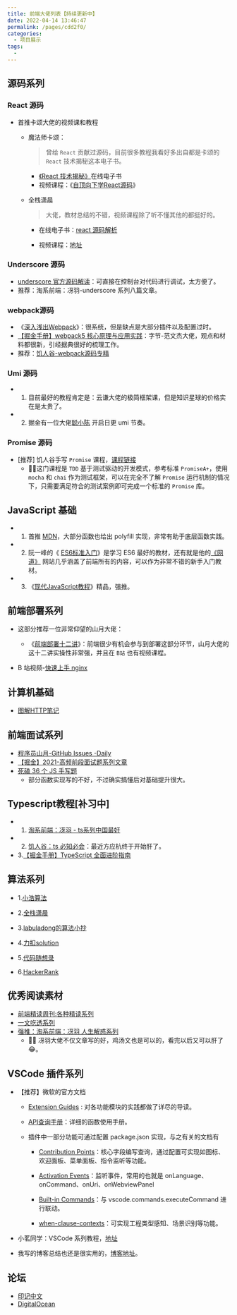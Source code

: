 ```yaml
---
title: 前端大佬列表【持续更新中】
date: 2022-04-14 13:46:47
permalink: /pages/cdd2f0/
categories:
  - 项目展示
tags:
  - 
---
```




## 源码系列

### React 源码

- 首推卡颂大佬的视频课和教程

  - 魔法师卡颂：

    > 曾给 `React` 贡献过源码，目前很多教程我看好多出自都是卡颂的`React` 技术揭秘这本电子书。

    - [《React 技术揭秘》](https://react.iamkasong.com/)在线电子书
    - 视频课程：《[自顶向下学React源码](https://ke.segmentfault.com/course/1650000023864436)》

  - 全栈潇晨

    > 大佬，教材总结的不错，视频课程除了听不懂其他的都挺好的。

    - 在线电子书：[react 源码解析](https://xiaochen1024.com/courseware)

    - 视频课程：[地址](https://xiaochen1024.com/series/60b1b600712e370039088e24)

### Underscore 源码

- [underscore 官方源码解读](https://underscorejs.net/)：可直接在控制台对代码进行调试，太方便了。
- 推荐：淘系前端：冴羽-underscore 系列八篇文章。

### webpack源码

- 《[深入浅出Webpack](https://webpack.wuhaolin.cn/)》：很系统，但是缺点是大部分插件以及配置过时。
- [【掘金手册】webpack5 核心原理与应用实践](https://juejin.cn/book/7115598540721618944/section)：字节-范文杰大佬，观点和材料都很新，引经据典很好的梳理工作。
- 推荐：[饥人谷-webpack源码专精](https://xiedaimala.com/courses/32694a1c-6f3b-4e3a-b36d-e55a6c1d74a6/random/73793d9343?#/common)

### Umi 源码

- 1. 目前最好的教程肯定是：云谦大佬的极简框架课，但是知识星球的价格实在是太贵了。
- 2. 掘金有一位大佬[聪小陈](https://juejin.cn/post/7084613470674485279) 开启日更 umi 节奏。

### Promise 源码

- [推荐] 饥人谷手写 `Promise` 课程，[课程链接](https://xiedaimala.com/courses/9a835b7a-4e00-42fd-9ad3-1a0c68c96999)
  - 👍🏻这门课程是 `TDD` 基于测试驱动的开发模式，参考标准 `PromiseA+`，使用 `mocha` 和 `chai` 作为测试框架，可以在完全不了解 `Promise` 运行机制的情况下，只需要满足符合的测试案例即可完成一个标准的 `Promise` 库。



## JavaScript 基础

- 1. 首推 [MDN](https://developer.mozilla.org/en-US/)，大部分函数也给出 polyfill 实现，非常有助于底层函数实践。
- 2. 阮一峰的《 [ES6标准入门](https://es6.ruanyifeng.com/)》是学习 ES6 最好的教材，还有就是他的[《网道》](https://wangdoc.com/) 网站几乎涵盖了前端所有的内容，可以作为非常不错的新手入门教材。
- 3. 《[现代JavaScript教程](https://zh.javascript.info/)》精品，强推。



## 前端部署系列

- 这部分推荐一位非常仰望的山月大佬：
  - 《[前端部署十二讲](https://q.shanyue.tech/deploy/simple-intro.html#http-报文)》：前端很少有机会参与到部署这部分环节，山月大佬的这十二讲实操性非常强，并且在 `B站` 也有视频课程。

- B 站视频-[快速上手 nginx](https://www.bilibili.com/video/BV1LY411M74k)

## 计算机基础

- [图解HTTP笔记](https://ppsteven.github.io/pages/c9e990/)

## 前端面试系列

- [程序员山月-GitHub Issues -Daily](https://github.com/shfshanyue/Daily-Question)
- [【掘金】2021-高频前段面试题系列文章](https://juejin.cn/post/6940945178899251230)
- [死磕 36 个 JS 手写题](https://juejin.cn/post/6946022649768181774)
  - 部分函数实现写的不好，不过确实搞懂后对基础提升很大。


## Typescript教程[补习中]

- 1. [淘系前端：冴羽 - ts系列中国最好](https://github.com/mqyqingfeng/Blog)
- 2. [饥人谷：ts 必知必会](https://xiedaimala.com/courses/6f105ef5-8969-4863-82e7-beb162ddc5b3/random/2a61dc9118?#/common)：最近方应杭终于开始肝了。
- 3.[【掘金手册】TypeScript 全面进阶指南](https://juejin.cn/book/7086408430491172901/section/7086435924271169550)

## 算法系列

- 1.[小浩算法](https://www.geekxh.com)

- 2.[全栈潇晨](https://xiaochen1024.com/)

- 3.[labuladong的算法小抄](https://labuladong.github.io/)

- 4.[力扣solution](http://leetcode-solution.cn/)

- 5.[代码随想录](https://programmercarl.com/)

- 6.[HackerRank](https://www.hackerrank.com/)

## 优秀阅读素材

- [前端精读周刊:各种精读系列](https://github.com/ascoders/weekly)
- [一文吃透系列](https://juejin.cn/post/6944863057000529933)
- [强推：淘系前端：冴羽 人生解惑系列](https://github.com/mqyqingfeng/Blog)
  - 👍🏻 冴羽大佬不仅文章写的好，鸡汤文也是可以的，看完以后又可以肝了😂。



## VSCode 插件系列

- 【推荐】微软的官方文档 

  - [Extension Guides](https://code.visualstudio.com/api/extension-guides/overview) : 对各功能模块的实践都做了详尽的导读。

  - [API查询手册](https://code.visualstudio.com/api/references/vscode-api)：详细的函数使用手册。

  - 插件中一部分功能可通过配置 package.json 实现，与之有关的文档有

    - [Contribution Points](https://code.visualstudio.com/api/references/contribution-points)：核心字段编写查询，通过配置可实现如图标、欢迎面板、菜单面板、指令监听等功能。

    - [Activation Events](https://code.visualstudio.com/api/references/activation-events)：监听事件，常用的也就是 onLanguage、onCommand、onUri、onWebviewPanel

    - [Built-in Commands](https://code.visualstudio.com/api/references/commands)：与 vscode.commands.executeCommand 进行联动。

    - [when-clause-contexts](https://code.visualstudio.com/api/references/when-clause-contexts)：可实现工程类型感知、场景识别等功能。

- 小茗同学：VSCode 系列教程，[地址](http://blog.haoji.me/)

- 我写的博客总结也还是很实用的，[博客地址](../11ef97)。

## 论坛

- [印记中文](https://docschina.org/)
- [DigitalOcean](https://www.digitalocean.com/community)
